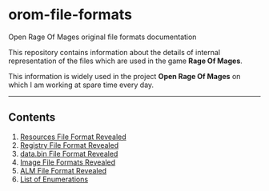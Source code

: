 # orom-file-formats
Open Rage Of Mages original file formats documentation

This repository contains information about the details of internal representation of the files which are used in the game **Rage Of Mages**.

This information is widely used in the project **Open Rage Of Mages** on which I am working at spare time every day.

---
## Contents
1. [Resources File Format Revealed](./ResourceFileFormatDescription.md)
2. [Registry File Format Revealed](./RegistryFileFormatDescription.md)
3. [data.bin File Format Revealed](./DataBinFileFormat.md)
4. [Image File Formats Revealed](./ImageFileFormats.md)
5. [ALM File Format Revealed](./ALMFileFormatDescription.md)
6. [List of Enumerations](./ListOfEnumerations.md)
